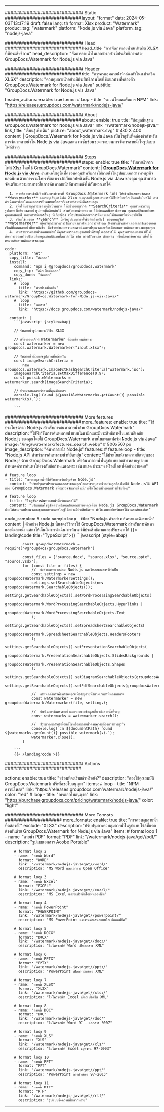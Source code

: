 
---
############################# Static ############################
layout: "format"
date:  2024-05-03T13:37:19
draft: false
lang: th
format: Xlsx
product: "Watermark"
product_tag: "watermark"
platform: "Node.js via Java"
platform_tag: "nodejs-java"

############################# Head ############################
head_title: "การจัดการลายน้ำสเปรดชีต XLSX ที่มีประสิทธิภาพ"
head_description: "จัดการลายน้ำในเอกสารอย่างมีประสิทธิภาพด้วย GroupDocs.Watermark for Node.js via Java"

############################# Header ############################
title: "การควบคุมลายน้ำที่คล่องตัวในสเปรดชีต XLSX" 
description: "ควบคุมลายน้ำอย่างมีประสิทธิภาพโดยใช้แนวทางที่คล่องตัว GroupDocs.Watermark for Node.js via Java"
subtitle: "GroupDocs.Watermark for Node.js via Java" 

header_actions:
  enable: true
  items:
    #  loop
    - title: "ดาวน์โหลดแพ็คเกจ NPM"
      link: "https://releases.groupdocs.com/watermark/nodejs-java/"
      
############################# About ############################
about:
    enable: true
    title: "ข้อมูลพื้นฐาน GroupDocs.Watermark for Node.js via Java"
    link: "/watermark/nodejs-java/"
    link_title: "เรียนรู้เพิ่มเติม"
    picture: "about_watermark.svg" # 480 X 400
    content: |
       GroupDocs.Watermark for Node.js via Java เป็นโซลูชันที่คล่องตัวสำหรับการจัดการลายน้ำใน Node.js via Javaลดความซับซ้อนของกระบวนการจัดการลายน้ำในรูปแบบไฟล์ต่างๆ

############################# Steps ############################
steps:
    enable: true
    title: "รับลายน้ำจากไฟล์ Xlsx โดยใช้ GroupDocs.Watermark"
    content: |
      **[GroupDocs.Watermark for Node.js via Java](https://products.groupdocs.com/watermark/nodejs-java/)** นำเสนอโซลูชั่นที่ครอบคลุมสำหรับการใส่ลายน้ำในรูปแบบเอกสารทางธุรกิจยอดนิยม ด้วยการรวมไลบรารีของเราเข้ากับแอปพลิเคชัน Node.js via Java ของคุณ คุณสามารถจัดเตรียมความสามารถในการค้นหาลายน้ำอันทรงพลังให้กับพวกเขาได้
      
      1. หากต้องการเข้าถึงฟังก์ชันการทำงานที่ GroupDocs.Watermark ให้ไว้ ให้สร้างอินสแตนซ์คลาส **Watermarker** และระบุเส้นทางไฟล์ Xlsx นอกจากนี้คุณยังสามารถใช้ไฟล์ที่บันทึกเป็นสตรีมไบต์ได้ การดำเนินการนี้จะโหลดเอกสารเป้าหมายเพื่อการวิเคราะห์ลายน้ำที่ครอบคลุม
      2. เพื่อให้บรรลุการระบุลายน้ำเป้าหมาย ให้สร้างออบเจ็กต์ **SearchCriteria** คุณสามารถระบุรูปภาพเพื่อค้นหาลายน้ำรูปภาพที่คล้ายกันได้ สำหรับลายน้ำข้อความ ให้กำหนดเนื้อหาข้อความ คุณสมบัติแบบอักษร คุณลักษณะสี และพารามิเตอร์อื่นๆ ที่เกี่ยวข้อง เพื่อปรับแต่งเกณฑ์การค้นหาและให้ผลลัพธ์ที่แม่นยำยิ่งขึ้น
      3. เรียกใช้เมธอด **Search** (หรือรูปแบบการตั้งชื่อที่คล้ายกัน) ของออบเจ็กต์ **Watermarker** เพื่อเริ่มกระบวนการรับลายน้ำภายในเอกสารที่โหลด ฟังก์ชันนี้จะส่งคืนคอลเลกชันของออบเจ็กต์ที่แสดงลายน้ำที่อาจเกิดขึ้น ซึ่งช่วยอำนวยความสะดวกในการประมวลผลเพิ่มเติมตามความต้องการเฉพาะของคุณ
      4. การรวบรวมลายน้ำผลลัพธ์ช่วยให้คุณสามารถควบคุมลายน้ำที่ระบุในเอกสารได้ คุณสามารถลบลายน้ำที่ไม่ต้องการออกหรือปรับเปลี่ยนคุณสมบัติแบบไดนามิกได้ เช่น การปรับขนาด ตำแหน่ง หรือเนื้อหาข้อความ เพื่อให้เหมาะกับความต้องการของคุณ
   
    code:
      platform: "net"
      copy_title: "คัดลอก"
      install:
        command: "npm i @groupdocs/groupdocs.watermark"
        copy_tip: "คลิกเพื่อคัดลอก"
        copy_done: "คัดลอก"
      links:
        #  loop
        - title: "ตัวอย่างเพิ่มเติม"
          link: "https://github.com/groupdocs-watermark/GroupDocs.Watermark-for-Node.js-via-Java/"
        #  loop
        - title: "เอกสาร"
          link: "https://docs.groupdocs.com/watermark/nodejs-java/"
          
      content: |
        ```javascript {style=abap}

        // รับลายน้ำรูปภาพวางไว้ใน XLSX

        // สร้างออบเจ็กต์ Watermarker ด้วยเส้นทางต้นทาง
        const watermarker = new groupdocs.watermark.Watermarker("input.xlsx");
        
        // รับลายน้ำด้วยแฮชรูปภาพที่คล้ายกัน
        const imageSearchCriteria = 
            new groupdocs.watermark.ImageDctHashSearchCriteria("watermark.jpg");
        imageSearchCriteria.setMaxDifference(0.9);
        const possibleWatermarks = watermarker.search(imageSearchCriteria);

        // ประมวลผลลายน้ำตามที่คุณต้องการ
        console.log(`Found ${possibleWatermarks.getCount()} possible watermark(s).`);
        
        ```            

############################# More features ############################
more_features:
  enable: true
  title: "ใช้ประโยชน์จาก Node.js สำหรับการค้นหาลายน้ำด้วย GroupDocs.Watermark"
  description: "ใช้ฟังก์ชันการค้นหาลายน้ำแบบไดนามิกและมีประสิทธิภาพในแอปพลิเคชัน Node.js ของคุณโดยใช้ GroupDocs.Watermark ภายในแพลตฟอร์ม Node.js via Java"
  image: "/img/watermark/features_search.webp" # 500x500 px
  image_description: "ค้นหาลายน้ำ Node.js"
  features:
    # feature loop
    - title: "Node.js API สำหรับการค้นหาลายน้ำที่ยืดหยุ่น"
      content: "ใช้ประโยชน์จากความยืดหยุ่นของ Node.js ด้วย GroupDocs.Watermark เพื่อค้นหาลายน้ำในรูปแบบเอกสารหลายรูปแบบกำหนดค่าการค้นหาให้ตรงกับข้อกำหนดเฉพาะ เช่น ขนาด ประเภท หรือเนื้อหาได้อย่างง่ายดาย"

    # feature loop
    - title: "การระบุลายน้ำที่ได้รับการปรับปรุงด้วย Node.js"
      content: "ปรับปรุงการประมวลผลเอกสารของคุณโดยการระบุลายน้ำอย่างถูกต้องโดยใช้ Node.jsใช้ API ของ GroupDocs.Watermark เพื่อตรวจจับลายน้ำแม้ภายในโครงสร้างเอกสารที่ซับซ้อน"

    # feature loop
    - title: "โซลูชันการค้นหาลายน้ำที่ปรับขนาดได้"
      content: "ปรับขนาดโซลูชันความปลอดภัยเอกสารของคุณด้วย Node.js GroupDocs.Watermark ช่วยให้สามารถประมวลผลชุดเอกสารขนาดใหญ่ได้อย่างมีประสิทธิภาพ ทำให้เหมาะสำหรับการใช้งานระดับองค์กร"
      
  code_samples:
    # code sample loop
    - title: "Node.js ตัวอย่าง: ค้นหาและดึงลายน้ำ"
      content: |
        ตัวอย่าง Node.js นี้แสดงวิธีการใช้ GroupDocs.Watermark สำหรับการค้นหาและดึงลายน้ำ แสดงให้เห็นถึงการดำเนินการค้นหาที่มีประสิทธิภาพและปรับขนาดได้
        {{< landing/code title="TypeScript">}}
        ```javascript {style=abap}
        
            const groupdocsWatermark = require('@groupdocs/groupdocs.watermark')

            const files = ["source.docx", "source.xlsx", "source.pptx", "source.vsdx"];
            for (const file of files) {
                //  ตั้งค่าสภาพแวดล้อม Node.js และโหลดเอกสารที่จำเป็น
                const settings = new groupdocsWatermark.WatermarkerSettings();
                settings.setSearchableObjects(new groupdocsWatermark.SearchableObjects());
                settings.getSearchableObjects().setWordProcessingSearchableObjects(
                    groupdocsWatermark.WordProcessingSearchableObjects.Hyperlinks | 
                    groupdocsWatermark.WordProcessingSearchableObjects.Text
                );
                settings.getSearchableObjects().setSpreadsheetSearchableObjects(
                    groupdocsWatermark.SpreadsheetSearchableObjects.HeadersFooters
                );
                settings.getSearchableObjects().setPresentationSearchableObjects(
                    groupdocsWatermark.PresentationSearchableObjects.SlidesBackgrounds |
                    groupdocsWatermark.PresentationSearchableObjects.Shapes
                );
                settings.getSearchableObjects().setDiagramSearchableObjects(groupdocsWatermark.DiagramSearchableObjects.None);
                settings.getSearchableObjects().setPdfSearchableObjects(groupdocsWatermark.PdfSearchableObjects.All);

                //  กำหนดค่าการค้นหาของคุณเพื่อระบุลายน้ำตามเกณฑ์ที่หลากหลาย
                const watermarker = new groupdocsWatermark.Watermarker(file, settings);

                //  ดำเนินการค้นหาลายน้ำและรวบรวมข้อมูลเกี่ยวกับลายน้ำที่ระบุ
                const watermarks = watermarker.search();

                //  ประมวลผลลัพธ์เพื่อแก้ไขหรือลบลายน้ำตามความต้องการทางธุรกิจ
                console.log(`In ${documentPath} found ${watermarks.getCount()} possible watermark(s).`);
                watermarker.close();
            }

        ```
        {{< /landing/code >}}


############################# Actions ############################

actions:
  enable: true
  title: "พร้อมที่จะเริ่มแล้วหรือยัง?"
  description: "ลองใช้คุณสมบัติ GroupDocs.Watermark ฟรีหรือขอใบอนุญาต"
  items:
    #  loop
    - title: "NPM ดาวน์โหลด"
      link: "https://releases.groupdocs.com/watermark/nodejs-java/"
      color: "red"
        #  loop
    - title: "การออกใบอนุญาต"
      link: "https://purchase.groupdocs.com/pricing/watermark/nodejs-java/"
      color: "light"


############################# More Formats #####################
more_formats:
    enable: true
    title: "การควบคุมลายน้ำที่คล่องตัว"
    exclude: "XLSX"
    description: "ปรับปรุงการควบคุมลายน้ำในรูปแบบไฟล์ที่แตกต่างกันด้วย GroupDocs.Watermark for Node.js via Java"
    items: 
        # format loop 1
        - name: "ลายน้ำ PDF"
          format: "PDF"
          link: "/watermark/nodejs-java/get//pdf/"
          description: "รูปแบบเอกสาร Adobe Portable"

        # format loop 2
        - name: "ลายน้ำ Word"
          format: "WORD"
          link: "/watermark/nodejs-java/get//word/"
          description: "MS Word และเอกสาร Open Office"
          
        # format loop 3
        - name: "ลายน้ำ Excel"
          format: "EXCEL"
          link: "/watermark/nodejs-java/get//excel/"
          description: "MS Excel และสเปรดชีตโอเพ่นออฟฟิศ"

        # format loop 4
        - name: "ลายน้ำ PowerPoint"
          format: "POWERPOINT"
          link: "/watermark/nodejs-java/get//powerpoint/"
          description: "MS PowerPoint และงานนำเสนอแบบโอเพ่นออฟฟิศ"

        # format loop 5
        - name: "ลายน้ำ DOCX"
          format: "DOCX"
          link: "/watermark/nodejs-java/get//docx/"
          description: "ไมโครซอฟท์ Word เปิดเอกสาร XML"
          
        # format loop 6
        - name: "ลายน้ำ PPTX"
          format: "PPTX"
          link: "/watermark/nodejs-java/get//pptx/"
          description: "PowerPoint เปิดการนำเสนอ XML"
          
        # format loop 7
        - name: "ลายน้ำ XLSX"
          format: "XLSX"
          link: "/watermark/nodejs-java/get//xlsx/"
          description: "ไมโครซอฟท์ Excel เปิดสเปรดชีต XML"

        # format loop 8
        - name: "ลายน้ำ DOC"
          format: "DOC"
          link: "/watermark/nodejs-java/get//doc/"
          description: "ไมโครซอฟท์ Word 97 - เอกสาร 2007"

        # format loop 9
        - name: "ลายน้ำ XLS"
          format: "XLS"
          link: "/watermark/nodejs-java/get//xls/"
          description: "ไมโครซอฟท์ Excel สมุดงาน 97-2003"

        # format loop 10
        - name: "ลายน้ำ PPT"
          format: "PPT"
          link: "/watermark/nodejs-java/get//ppt/"
          description: "PowerPoint การนำเสนอ 97-2003"

        # format loop 11
        - name: "ลายน้ำ RTF"
          format: "RTF"
          link: "/watermark/nodejs-java/get//rtf/"
          description: "รูปแบบข้อความที่หลากหลาย"

---